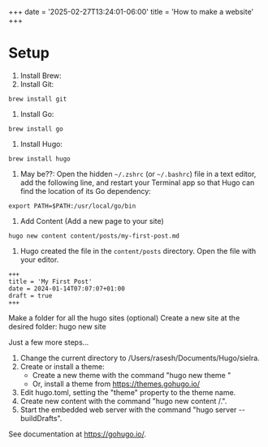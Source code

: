 +++
date = '2025-02-27T13:24:01-06:00'
title = 'How to make a website'
+++

# Setup

1. Install Brew: 
2. Install Git:
```
brew install git
```
1. Install Go:
```
brew install go
```
1. Install Hugo:
```
brew install hugo
```

1. May be??: Open the hidden `~/.zshrc` (or `~/.bashrc`) file in a text editor, add the following line, and restart your Terminal app so that Hugo can find the location of its Go dependency:
```
export PATH=$PATH:/usr/local/go/bin
```

1. Add Content (Add a new page to your site)
```
hugo new content content/posts/my-first-post.md
```
1.  Hugo created the file in the `content/posts` directory. Open the file with your editor.

```
+++
title = 'My First Post'
date = 2024-01-14T07:07:07+01:00
draft = true
+++
```




Make a folder for all the hugo sites (optional)
Create a new site at the desired folder: hugo new site <site name>

Just a few more steps...

1. Change the current directory to /Users/rasesh/Documents/Hugo/sielra.
2. Create or install a theme:
   - Create a new theme with the command "hugo new theme <THEMENAME>"
   - Or, install a theme from https://themes.gohugo.io/
3. Edit hugo.toml, setting the "theme" property to the theme name.
4. Create new content with the command "hugo new content <SECTIONNAME>/<FILENAME>.<FORMAT>".
5. Start the embedded web server with the command "hugo server --buildDrafts".

See documentation at https://gohugo.io/.